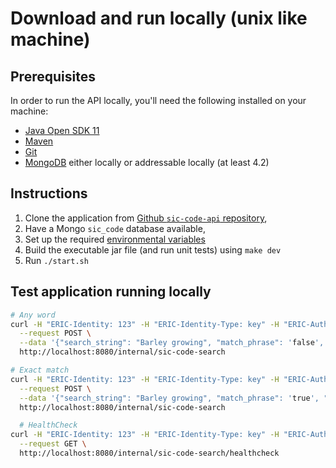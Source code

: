 # Download and run locally (unix like machine)

## Prerequisites

In order to run the API locally, you'll need the following installed on your machine:

- [Java Open SDK 11](https://jdk.java.net/archive/)
- [Maven](https://maven.apache.org/download.cgi)
- [Git](https://git-scm.com/downloads)
- [MongoDB](https://www.mongodb.com) either locally or addressable locally (at least 4.2)

## Instructions

1. Clone the application from [Github `sic-code-api` repository](https://github.com/companieshouse/sic-code-api),
2. Have a Mongo `sic_code` database available,
3. Set up the required [environmental variables](./environmental-variables.md)
4. Build the executable jar file (and run unit tests) using `make dev`
5. Run `./start.sh`

## Test application running locally

``` bash
# Any word
curl -H "ERIC-Identity: 123" -H "ERIC-Identity-Type: key" -H "ERIC-Authorised-Key-Roles:*"  -w '%{http_code}' --header "Content-Type: application/json" \
  --request POST \
  --data '{"search_string": "Barley growing", "match_phrase": 'false', "context_id": "sic-code-web-155982514859810330"}' \
  http://localhost:8080/internal/sic-code-search

# Exact match
curl -H "ERIC-Identity: 123" -H "ERIC-Identity-Type: key" -H "ERIC-Authorised-Key-Roles:*"  -w '%{http_code}' --header "Content-Type: application/json" \
  --request POST \
  --data '{"search_string": "Barley growing", "match_phrase": 'true', "context_id": "sic-code-web-155982514859810330"}' \
  http://localhost:8080/internal/sic-code-search

  # HealthCheck
curl -H "ERIC-Identity: 123" -H "ERIC-Identity-Type: key" -H "ERIC-Authorised-Key-Roles:*"  -w '%{http_code}' --header "Content-Type: application/json" \
  --request GET \
  http://localhost:8080/internal/sic-code-search/healthcheck
```

